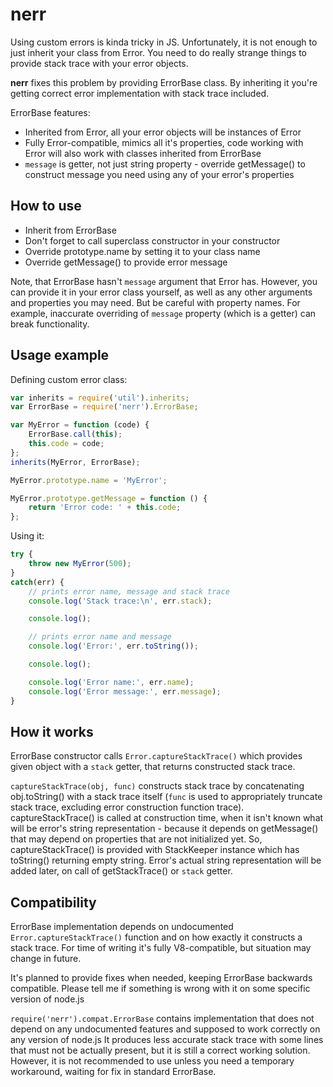 # nerr

Using custom errors is kinda tricky in JS. Unfortunately, it is not enough to just inherit your class from Error. You need to do really strange things to provide stack trace with your error objects.

**nerr** fixes this problem by providing ErrorBase class. By inheriting it you're getting correct error implementation with stack trace included.

ErrorBase features:

* Inherited from Error, all your error objects will be instances of Error
* Fully Error-compatible, mimics all it's properties, code working with Error will also work with classes inherited from ErrorBase
* `message` is getter, not just string property - override getMessage() to construct message you need using any of your error's properties

## How to use

* Inherit from ErrorBase
* Don't forget to call superclass constructor in your constructor
* Override prototype.name by setting it to your class name
* Override getMessage() to provide error message

Note, that ErrorBase hasn't `message` argument that Error has. However, you can provide it in your error class yourself, as well as any other arguments and properties you may need. But be careful with property names. For example, inaccurate overriding of `message` property (which is a getter) can break functionality.

## Usage example

Defining custom error class:

```js
var inherits = require('util').inherits;
var ErrorBase = require('nerr').ErrorBase;

var MyError = function (code) {
	ErrorBase.call(this);
	this.code = code;
};
inherits(MyError, ErrorBase);

MyError.prototype.name = 'MyError';

MyError.prototype.getMessage = function () {
	return 'Error code: ' + this.code;
};
```

Using it:

```js
try {
	throw new MyError(500);
}
catch(err) {
	// prints error name, message and stack trace
	console.log('Stack trace:\n', err.stack);

	console.log();

	// prints error name and message
	console.log('Error:', err.toString());

	console.log();

	console.log('Error name:', err.name);
	console.log('Error message:', err.message);
}
```

## How it works

ErrorBase constructor calls `Error.captureStackTrace()` which provides given object with a `stack` getter, that returns constructed stack trace.

`captureStackTrace(obj, func)` constructs stack trace by concatenating obj.toString() with a stack trace itself (`func` is used to appropriately truncate stack trace, excluding error construction function trace). captureStackTrace() is called at construction time, when it isn't known what will be error's string representation - because it depends on getMessage() that may depend on properties that are not initialized yet. So, captureStackTrace() is provided with StackKeeper instance which has toString() returning empty string. Error's actual string representation will be added later, on call of getStackTrace() or `stack` getter.

## Compatibility

ErrorBase implementation depends on undocumented `Error.captureStackTrace()` function and on how exactly it constructs a stack trace. For time of writing it's fully V8-compatible, but situation may change in future.

It's planned to provide fixes when needed, keeping ErrorBase backwards compatible. Please tell me if something is wrong with it on some specific version of node.js

`require('nerr').compat.ErrorBase` contains implementation that does not depend on any undocumented features and supposed to work correctly on any version of node.js It produces less accurate stack trace with some lines that must not be actually present, but it is still a correct working solution. However, it is not recommended to use unless you need a temporary workaround, waiting for fix in standard ErrorBase.
